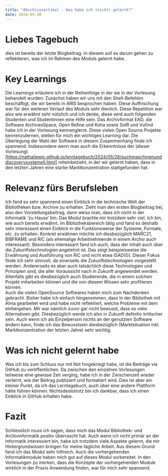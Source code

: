 ```yaml
---
title: "Abschlussartikel - Was habe ich (nicht) gelernt?"
date: 2024-05-30
---
```


# Liebes Tagebuch
dies ist bereits der letzte Blogbeitrag. In diesem soll es darum gehen zu reflektieren, was ich im Rahmen des Moduls gelernt habe.
# Key Learnings
Die Learnings erläutere ich in der Reihenfolge in der sie in der Vorlesung behandelt wurden: 
Zunächst haben wir uns mit den Shell-Befehlen beschäftigt, die wir bereits in ARIS besprochen haben. Diese Auffrischung war für den weiteren Verlauf des Moduls sehr dienlich. Diese Repetition war also wie erwähnt sehr nützlich und ich denke, diese wird auch folgenden Studenten und Studentinnen eine Hilfe sein.
Das Archivformat EAD, die Software ArchivesSpace, Open Refine und Koha sowie SolR und Vufind habe ich in der Vorlesung kennenglernt. Diese vielen Open Source Projekte kennenzulernen, stellen für mich ein wichtiges Learning dar. Die Überlegung der Wahl der Software in diesem Zusammenhang finde ich spannend. Insbesondere wenn man auch die Erkenntnisse der (dieser Vorlesung)[https://nathaliewic.github.io/lerntagebuch/2024/05/28/suchmaschinenunddiscoverysystemeII.html] miteinbezieht, in der wir gelernt haben, dass in den letzten Jahren eine starke Marktkonzentration stattgefunden hat. 
# Relevanz fürs Berufsleben
Ich fand es sehr spannend einen Einblick in die technische Welt der Bibliotheken bzw. Archive zu erhalten. Zieht man den ersten Blogbeitrag bei, also den Vorstellungsbeitrag, dann weiss man, dass ich nicht in der Informatik ‘zu Hause’ bin. Das Modul brachte mir trotzdem sehr viel. Ich bin, wie auch bereits erwähnt, im Bibliotheksbereich tätig und fand es deshalb sehr interessant einen Einblick in die Funktionsweise der Systeme, Formate, etc. zu erhalten. Konkret erwähnen möchte ich diesbezüglich MARC21, BIBFRAME und RiC (als ehemalige Arbeitnehmende in einem Archiv auch interessant). 
Besonders interessant fand ich auch, dass der Inhalt auch über die Zukunftstechnologien angelehnt ist. Das zeigt beispielsweise die Erwähnung und Ausführung von RiC und nicht etwa ISAD(G). Dieser Fokus finde ich sehr sinnvoll, da einerseits die Zukunftstechnologien vorgestellt werden. Andererseits es aber auch tatsächlich diese Technologien und Prinzipien sind, die aller Voraussicht nach in Zukunft angewendet werden. Allenfalls gibt es diesbezüglich auch Studierende, die in einem solchen Projekt mitarbeiten können und die von diesem Wissen sehr profitieren können.  
Auch die vielen OpenSource Softwares haben mich zum Nachdenken gebracht. Bisher habe ich einfach hingenommen, dass in der Bibliothek mit Alma gearbeitet wird und habe nicht reflektiert, welche Probleme mit dem einhergehen. Mir war nämlich zuvor gar nicht bewusst, dass es viele Alternativen gibt. Diesbezüglich werde ich also in Zukunft definitiv kritischer sein. Auch wenn ich als Einzelperson nichts an der genutzten Software ändern kann, finde ich das Bewusstsein diesbezüglich (Marktsituation inkl. Marktkonzentration der letzten Jahre) sehr wichtig. 
# Was ich nicht gelernt habe
Was ich bis zum Schluss nur mit Not hingekriegt habe, ist die Beiträge via GitHub zu veröffentlichen. Da zwischen den einzelnen Vorlesungen teilweise eine gewisse Zeit verging, habe ich in der Zwischenzeit wieder verlernt, wie der Beitrag publiziert und formatiert wird. Dies ist aber ein kleiner Punkt, da ich das Lerntagebuch, auch über eine andere Plattform hätte führen können. Nichtsdestotrotz bin ich dankbar, dass ich einen Einblick in GitHub erhalten habe. 
# Fazit
Schliesslich muss ich sagen, dass mich das Modul Bibliothek- und Archivinformatik positiv überrascht hat. Auch wenn ich nicht primär an der Informatik interessiert bin, habe ich trotzdem viele Aspekte gelernt, die mir Hintergrundwissen bringen für meine tägliche Arbeit. Aus diesem Grund fand ich das Modul sehr hilfreich. Auch die vorhergehenden Informatikmodule haben mich gut auf dieses Modul vorbereitet. In den Vorlesungen zu merken, dass die Konzepte der vorhergehenden Module wirklich in der Praxis Anwendung finden, war für mich sehr spannend. 
